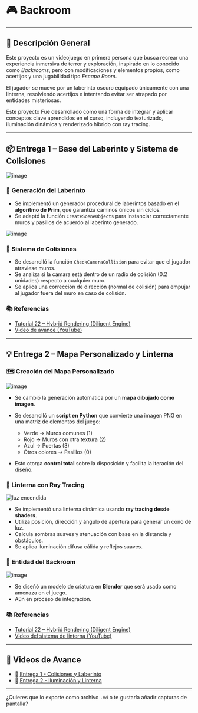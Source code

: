# 🎮 Backroom
---

## 🧩 Descripción General

Este proyecto es un videojuego en primera persona que busca recrear una experiencia inmersiva de terror y exploración, inspirado en lo conocido como *Backrooms*, pero con modificaciones y elementos propios, como acertijos y una jugabilidad tipo *Escape Room*.

El jugador se mueve por un laberinto oscuro equipado únicamente con una linterna, resolviendo acertijos e intentando evitar ser atrapado por entidades misteriosas.

Este proyecto Fue desarrollado como una forma de integrar y aplicar conceptos clave aprendidos en el curso, incluyendo texturizado, iluminación dinámica y renderizado híbrido con ray tracing.

---

## 📦 Entrega 1 – Base del Laberinto y Sistema de Colisiones
![image](https://github.com/user-attachments/assets/fdd866f2-a518-4d7c-b3a1-d70ca2d64574)

### 🧱 Generación del Laberinto

* Se implementó un generador procedural de laberintos basado en el **algoritmo de Prim**, que garantiza caminos únicos sin ciclos.
* Se adaptó la función `CreateSceneObjects` para instanciar correctamente muros y pasillos de acuerdo al laberinto generado.

![image](https://github.com/user-attachments/assets/1a62e8b2-4a04-4d01-b44e-36dc1a32467e)


### 🚧 Sistema de Colisiones

* Se desarrolló la función `CheckCameraCollision` para evitar que el jugador atraviese muros.
* Se analiza si la cámara está dentro de un radio de colisión (0.2 unidades) respecto a cualquier muro.
* Se aplica una corrección de dirección (normal de colisión) para empujar al jugador fuera del muro en caso de colisión.

### 📚 Referencias

* [Tutorial 22 – Hybrid Rendering (Diligent Engine)](https://github.com/DiligentGraphics/DiligentSamples/tree/master/Tutorials/Tutorial22_HybridRendering)
* [Video de avance (YouTube)](https://youtu.be/lC0jSxF-vkE?si=4t-4PwDTEAKh02iw)

---

## 💡 Entrega 2 – Mapa Personalizado y Linterna 

### 🗺️ Creación del Mapa Personalizado
![image](https://github.com/user-attachments/assets/a951a9bf-f99e-4f1d-862e-994a00ff9ac1)

* Se cambió la generación automatica por un **mapa dibujado como imagen**.
* Se desarrolló un **script en Python** que convierte una imagen PNG en una matriz de elementos del juego:

  * Verde → Muros comunes (1)
  * Rojo → Muros con otra textura (2)
  * Azul → Puertas (3)
  * Otros colores → Pasillos (0)

* Esto otorga **control total** sobre la disposición y facilita la iteración del diseño.

### 🔦 Linterna con Ray Tracing

![luz encendida](https://github.com/user-attachments/assets/6dc7432d-4c23-4d88-9967-2bdd1144f2cd)

* Se implementó una linterna dinámica usando **ray tracing desde shaders**.
* Utiliza posición, dirección y ángulo de apertura para generar un cono de luz.
* Calcula sombras suaves y atenuación con base en la distancia y obstáculos.
* Se aplica iluminación difusa cálida y reflejos suaves.

### 👾 Entidad del Backroom
![image](https://github.com/user-attachments/assets/0a60db06-3d49-4da7-a6ab-0b68e0fede6c)

* Se diseñó un modelo de criatura en **Blender** que será usado como amenaza en el juego.
* Aún en proceso de integración.

### 📚 Referencias

* [Tutorial 22 – Hybrid Rendering (Diligent Engine)](https://github.com/DiligentGraphics/DiligentSamples/tree/master/Tutorials/Tutorial22_HybridRendering)
* [Video del sistema de linterna (YouTube)](https://youtu.be/JdZTg8ME6Pg)

---

## 📼 Videos de Avance

* 🎥 [Entrega 1 - Colisiones y Laberinto](https://youtu.be/lC0jSxF-vkE?si=4t-4PwDTEAKh02iw)
* 🎥 [Entrega 2 - Iluminación y Linterna](https://youtu.be/JdZTg8ME6Pg)

---

¿Quieres que lo exporte como archivo `.md` o te gustaría añadir capturas de pantalla?
